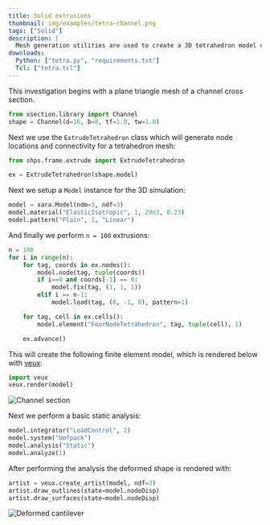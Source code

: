 ```yaml
---
title: Solid extrusions
thumbnail: img/examples/tetra-channel.png
tags: ["Solid"]
description: |
  Mesh generation utilities are used to create a 3D tetrahedron model of a cantilever beam with a channel cross section.
downloads:
  Python: ["tetra.py", "requirements.txt"]
  Tcl: ["tetra.tcl"]
---
```


This investigation begins with a plane triangle mesh of a channel cross section. 
```python
from xsection.library import Channel
shape = Channel(d=16, b=8, tf=1.0, tw=1.0)
```
Next we use the `ExtrudeTetrahedron` class which will generate node locations and connectivity for a tetrahedron mesh:
```python
from shps.frame.extrude import ExtrudeTetrahedron

ex = ExtrudeTetrahedron(shape.model)
```

Next we setup a `Model` instance for the 3D simulation:
```python
model = xara.Model(ndm=3, ndf=3)
model.material("ElasticIsotropic", 1, 29e3, 0.23)
model.pattern("Plain", 1, "Linear")
```
And finally we perform `n = 100` extrusions:

```python
n = 100
for i in range(n):
    for tag, coords in ex.nodes():
        model.node(tag, tuple(coords))
        if i==0 and coords[-1] == 0:
            model.fix(tag, (1, 1, 1))
        elif i == n-1:
            model.load(tag, (0, -1, 0), pattern=1)

    for tag, cell in ex.cells():
        model.element("FourNodeTetrahedron", tag, tuple(cell), 1)

    ex.advance()
```

This will create the following finite element model, which is rendered below with [veux](https://veux.io):
```python
import veux
veux.render(model)
```

![Channel section](img/channel.png)

Next we perform a basic static analysis:
```python
model.integrator("LoadControl", 2)
model.system("Umfpack")
model.analysis("Static")
model.analyze(1)
```

After performing the analysis the deformed shape is rendered with:
```python
artist = veux.create_artist(model, ndf=3)
artist.draw_outlines(state=model.nodeDisp)
artist.draw_surfaces(state=model.nodeDisp)
```

![Deformed cantilever](img/channel-deformed.png)
